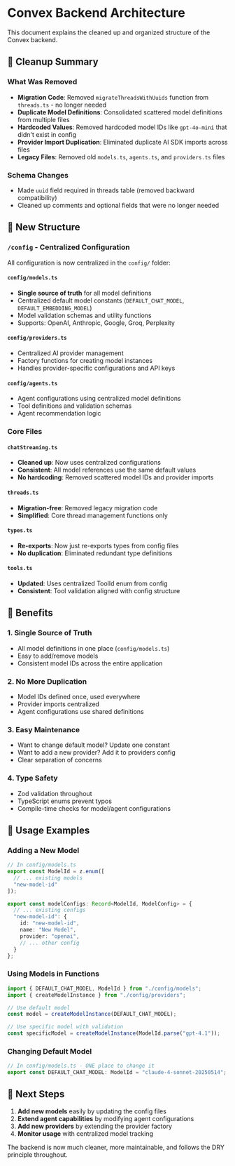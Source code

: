# Convex Backend Architecture

This document explains the cleaned up and organized structure of the Convex backend.

## 🧹 Cleanup Summary

### What Was Removed
- **Migration Code**: Removed `migrateThreadsWithUuids` function from `threads.ts` - no longer needed
- **Duplicate Model Definitions**: Consolidated scattered model definitions from multiple files
- **Hardcoded Values**: Removed hardcoded model IDs like `gpt-4o-mini` that didn't exist in config
- **Provider Import Duplication**: Eliminated duplicate AI SDK imports across files
- **Legacy Files**: Removed old `models.ts`, `agents.ts`, and `providers.ts` files

### Schema Changes
- Made `uuid` field required in threads table (removed backward compatibility)
- Cleaned up comments and optional fields that were no longer needed

## 📁 New Structure

### `/config` - Centralized Configuration
All configuration is now centralized in the `config/` folder:

#### `config/models.ts`
- **Single source of truth** for all model definitions
- Centralized default model constants (`DEFAULT_CHAT_MODEL`, `DEFAULT_EMBEDDING_MODEL`)
- Model validation schemas and utility functions
- Supports: OpenAI, Anthropic, Google, Groq, Perplexity

#### `config/providers.ts`
- Centralized AI provider management
- Factory functions for creating model instances
- Handles provider-specific configurations and API keys

#### `config/agents.ts`
- Agent configurations using centralized model definitions
- Tool definitions and validation schemas
- Agent recommendation logic

### Core Files

#### `chatStreaming.ts`
- **Cleaned up**: Now uses centralized configurations
- **Consistent**: All model references use the same default values
- **No hardcoding**: Removed scattered model IDs and provider imports

#### `threads.ts`
- **Migration-free**: Removed legacy migration code
- **Simplified**: Core thread management functions only

#### `types.ts`
- **Re-exports**: Now just re-exports types from config files
- **No duplication**: Eliminated redundant type definitions

#### `tools.ts`
- **Updated**: Uses centralized ToolId enum from config
- **Consistent**: Tool validation aligned with config structure

## 🎯 Benefits

### 1. **Single Source of Truth**
- All model definitions in one place (`config/models.ts`)
- Easy to add/remove models
- Consistent model IDs across the entire application

### 2. **No More Duplication**
- Model IDs defined once, used everywhere
- Provider imports centralized
- Agent configurations use shared definitions

### 3. **Easy Maintenance**
- Want to change default model? Update one constant
- Want to add a new provider? Add it to providers config
- Clear separation of concerns

### 4. **Type Safety**
- Zod validation throughout
- TypeScript enums prevent typos
- Compile-time checks for model/agent configurations

## 🔧 Usage Examples

### Adding a New Model
```typescript
// In config/models.ts
export const ModelId = z.enum([
  // ... existing models
  "new-model-id"
]);

export const modelConfigs: Record<ModelId, ModelConfig> = {
  // ... existing configs
  "new-model-id": {
    id: "new-model-id",
    name: "New Model",
    provider: "openai",
    // ... other config
  }
};
```

### Using Models in Functions
```typescript
import { DEFAULT_CHAT_MODEL, ModelId } from "./config/models";
import { createModelInstance } from "./config/providers";

// Use default model
const model = createModelInstance(DEFAULT_CHAT_MODEL);

// Use specific model with validation
const specificModel = createModelInstance(ModelId.parse("gpt-4.1"));
```

### Changing Default Model
```typescript
// In config/models.ts - ONE place to change it
export const DEFAULT_CHAT_MODEL: ModelId = "claude-4-sonnet-20250514";
```

## 🚀 Next Steps

1. **Add new models** easily by updating the config files
2. **Extend agent capabilities** by modifying agent configurations
3. **Add new providers** by extending the provider factory
4. **Monitor usage** with centralized model tracking

The backend is now much cleaner, more maintainable, and follows the DRY principle throughout. 